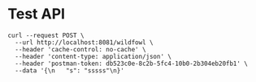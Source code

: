# Test API

    curl --request POST \
      --url http://localhost:8081/wildfowl \
      --header 'cache-control: no-cache' \
      --header 'content-type: application/json' \
      --header 'postman-token: db523c0e-8c2b-5fc4-10b0-2b304eb20fb1' \
      --data '{\n	"s": "sssss"\n}'